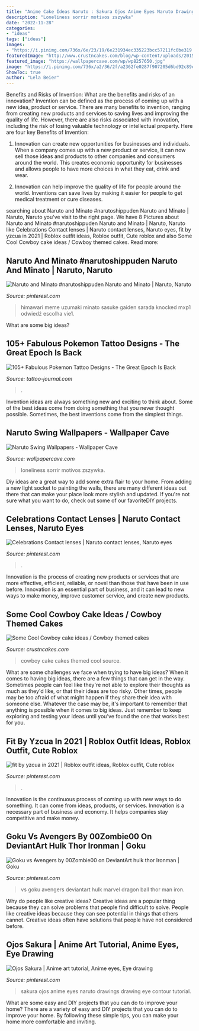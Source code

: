 ```yaml
---
title: "Anime Cake Ideas Naruto : Sakura Ojos Anime Eyes Naruto Drawings Drawing Eye Contour Tutorial"
description: "Loneliness sorrir motivos zszywka"
date: "2022-11-28"
categories:
- "ideas"
tags: ["ideas"]
images:
- "https://i.pinimg.com/736x/6e/23/19/6e231934ec335223bcc57211fc0be319.jpg"
featuredImage: "http://www.crustncakes.com/blog/wp-content/uploads/2015/06/ce16296b8955601bf4ab4eaa5904bd89.jpg"
featured_image: "https://wallpapercave.com/wp/wp8257650.jpg"
image: "https://i.pinimg.com/736x/a2/36/2f/a2362fe0287f907205d6bd92c89e032a--naruto-shippuden-sakura.jpg"
ShowToc: true
author: "Lela Beier"
---
```



Benefits and Risks of Invention: What are the benefits and risks of an innovation?
Invention can be defined as the process of coming up with a new idea, product or service. There are many benefits to invention, ranging from creating new products and services to saving lives and improving the quality of life. However, there are also risks associated with innovation, including the risk of losing valuable technology or intellectual property. Here are four key Benefits of Invention: 
1) Innovation can create new opportunities for businesses and individuals. When a company comes up with a new product or service, it can now sell those ideas and products to other companies and consumers around the world. This creates economic opportunity for businesses and allows people to have more choices in what they eat, drink and wear. 

2) Innovation can help improve the quality of life for people around the world. Inventions can save lives by making it easier for people to get medical treatment or cure diseases.

	

		
searching about Naruto and Minato #narutoshippuden Naruto and Minato | Naruto, Naruto you've visit to the right page. We have 8 Pictures about Naruto and Minato #narutoshippuden Naruto and Minato | Naruto, Naruto like Celebrations Contact lenses | Naruto contact lenses, Naruto eyes, fit by yzcua in 2021 | Roblox outfit ideas, Roblox outfit, Cute roblox and also Some Cool Cowboy cake ideas / Cowboy themed cakes. Read more:
		
    
## Naruto And Minato #narutoshippuden Naruto And Minato | Naruto, Naruto

<img loading=lazy src="https://i.pinimg.com/736x/6e/23/19/6e231934ec335223bcc57211fc0be319.jpg" onerror="this.onerror=null;this.src='https://tse3.mm.bing.net/th?id=OIP.ALsltrSd7WWLjd1E55C1SAHaKF&amp;pid=15.1';" alt="Naruto and Minato #narutoshippuden Naruto and Minato | Naruto, Naruto">

_Source: pinterest.com_

>himawari meme uzumaki minato sasuke gaiden sarada knocked mxp1 odwiedź escolha vie1. 

	

What are some big ideas?
 

    
## 105+ Fabulous Pokemon Tattoo Designs - The Great Epoch Is Back

<img loading=lazy src="https://tattoo-journal.com/wp-content/uploads/2016/08/pokemon-tattoo47.jpg" onerror="this.onerror=null;this.src='https://tse3.mm.bing.net/th?id=OIP.aCDZPG-CzjZTul7iCGZG_gHaJQ&amp;pid=15.1';" alt="105+ Fabulous Pokemon Tattoo Designs - The Great Epoch Is Back">

_Source: tattoo-journal.com_

>. 

	

Invention ideas are always something new and exciting to think about. Some of the best ideas come from doing something that you never thought possible. Sometimes, the best inventions come from the simplest things.

    
## Naruto Swing Wallpapers - Wallpaper Cave

<img loading=lazy src="https://wallpapercave.com/wp/wp8257650.jpg" onerror="this.onerror=null;this.src='https://tse3.mm.bing.net/th?id=OIP.YbyXIL2r6r4hXkb_Cbi-SQHaEK&amp;pid=15.1';" alt="Naruto Swing Wallpapers - Wallpaper Cave">

_Source: wallpapercave.com_

>loneliness sorrir motivos zszywka. 

	

Diy ideas are a great way to add some extra flair to your home. From adding a new light socket to painting the walls, there are many different ideas out there that can make your place look more stylish and updated. If you're not sure what you want to do, check out some of our favoriteDIY projects.

    
## Celebrations Contact Lenses | Naruto Contact Lenses, Naruto Eyes

<img loading=lazy src="https://i.pinimg.com/736x/3a/21/24/3a212412002ad208d17247603a97a37a--cool-contacts-eye-contacts.jpg" onerror="this.onerror=null;this.src='https://tse4.mm.bing.net/th?id=OIP.01t63kXaz4TtxFsSQAt7LAAAAA&amp;pid=15.1';" alt="Celebrations Contact lenses | Naruto contact lenses, Naruto eyes">

_Source: pinterest.com_

>. 

	

Innovation is the process of creating new products or services that are more effective, efficient, reliable, or novel than those that have been in use before. Innovation is an essential part of business, and it can lead to new ways to make money, improve customer service, and create new products.

    
## Some Cool Cowboy Cake Ideas / Cowboy Themed Cakes

<img loading=lazy src="http://www.crustncakes.com/blog/wp-content/uploads/2015/06/ce16296b8955601bf4ab4eaa5904bd89.jpg" onerror="this.onerror=null;this.src='https://tse2.mm.bing.net/th?id=OIP.AOBHQ0ySSYDnnQ3hrLU17gHaLG&amp;pid=15.1';" alt="Some Cool Cowboy cake ideas / Cowboy themed cakes">

_Source: crustncakes.com_

>cowboy cake cakes themed cool source. 

	

What are some challenges we face when trying to have big ideas?
When it comes to having big ideas, there are a few things that can get in the way. Sometimes people can feel like they're not able to explore their thoughts as much as they'd like, or that their ideas are too risky. Other times, people may be too afraid of what might happen if they share their idea with someone else. Whatever the case may be, it's important to remember that anything is possible when it comes to big ideas. Just remember to keep exploring and testing your ideas until you've found the one that works best for you.

    
## Fit By Yzcua In 2021 | Roblox Outfit Ideas, Roblox Outfit, Cute Roblox

<img loading=lazy src="https://i.pinimg.com/736x/0b/a7/3b/0ba73b28d4bc017d679d495d06e89da8.jpg" onerror="this.onerror=null;this.src='https://tse4.mm.bing.net/th?id=OIP.PlRTSJs4Xfp_VGfVcj_BJQHaRz&amp;pid=15.1';" alt="fit by yzcua in 2021 | Roblox outfit ideas, Roblox outfit, Cute roblox">

_Source: pinterest.com_

>. 

	

Innovation is the continuous process of coming up with new ways to do something. It can come from ideas, products, or services. Innovation is a necessary part of business and economy. It helps companies stay competitive and make money.

    
## Goku Vs Avengers By 00Zombie00 On DeviantArt Hulk Thor Ironman | Goku

<img loading=lazy src="https://i.pinimg.com/736x/6b/18/2d/6b182d797e689844b1005422521c9f05.jpg" onerror="this.onerror=null;this.src='https://tse1.mm.bing.net/th?id=OIP.EErUdn9mYbP4P91kfihtogHaKM&amp;pid=15.1';" alt="Goku vs Avengers by 00Zombie00 on DeviantArt hulk thor Ironman | Goku">

_Source: pinterest.com_

>vs goku avengers deviantart hulk marvel dragon ball thor man iron. 

	

Why do people like creative ideas?
Creative ideas are a popular thing because they can solve problems that people find difficult to solve. People like creative ideas because they can see potential in things that others cannot. Creative ideas often have solutions that people have not considered before.

    
## Ojos Sakura | Anime Art Tutorial, Anime Eyes, Eye Drawing

<img loading=lazy src="https://i.pinimg.com/736x/a2/36/2f/a2362fe0287f907205d6bd92c89e032a--naruto-shippuden-sakura.jpg" onerror="this.onerror=null;this.src='https://tse3.mm.bing.net/th?id=OIP.vKza2Bc-dAW1YdSjGM4YfAHaOs&amp;pid=15.1';" alt="Ojos Sakura | Anime art tutorial, Anime eyes, Eye drawing">

_Source: pinterest.com_

>sakura ojos anime eyes naruto drawings drawing eye contour tutorial. 

	

What are some easy and DIY projects that you can do to improve your home?
There are a variety of easy and DIY projects that you can do to improve your home. By following these simple tips, you can make your home more comfortable and inviting.

